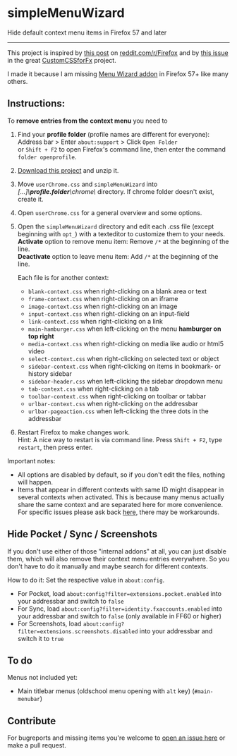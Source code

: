 # simpleMenuWizard

Hide default context menu items in Firefox 57 and later

---

This project is inspired by [this post](https://www.reddit.com/r/firefox/comments/7dvtw0/guide_how_to_edit_your_context_menu/) on [reddit.com/r/Firefox](https://www.reddit.com/r/firefox/) and by [this issue](https://github.com/Aris-t2/CustomCSSforFx/issues/76) in the great [CustomCSSforFx](https://github.com/Aris-t2/CustomCSSforFx) project.

I made it because I am missing [Menu Wizard addon](https://addons.mozilla.org/de/firefox/addon/s3menu-wizard/) in Firefox 57+ like many others.

## Instructions:

To **remove entries from the context menu** you need to

1. Find your **profile folder** (profile names are different for everyone):  
   Address bar > Enter `about:support` > Click `Open Folder`  
   or `Shift + F2` to open Firefox's command line, then enter the command `folder openprofile`.  

2. [Download this project](https://github.com/stonecrusher/simpleMenuWizard/archive/master.zip) and unzip it.

3. Move `userChrome.css` and `simpleMenuWizard` into *[...]\\**profile.folder**\chrome\\* directory. If chrome folder doesn't exist, create it.

4. Open `userChrome.css` for a general overview and some options.

5. Open the `simpleMenuWizard` directory and edit each .css file (except beginning with `opt_`) with a texteditor to customize them to your needs.  
  **Activate** option to remove menu item: Remove `/*` at the beginning of the line.  
  **Deactivate** option to leave menu item: Add `/*` at the beginning of the line.  

    Each file is for another context:

    * `blank-context.css`	when right-clicking on a blank area or text
    * `frame-context.css` when right-clicking on an iframe  
    * `image-context.css` when right-clicking on an image  
    * `input-context.css` when right-clicking on an input-field  
    * `link-context.css` when right-clicking on a link  
    * `main-hamburger.css` when left-clicking on the menu **hamburger on top right**  
    * `media-context.css` when right-clicking on media like audio or html5 video  
    * `select-context.css` when right-clicking on selected text or object  
    * `sidebar-context.css` when right-clicking on items in bookmark- or history sidebar
    * `sidebar-header.css` when left-clicking the sidebar dropdown menu
    * `tab-context.css` when right-clicking on a tab  
    * `toolbar-context.css` when right-clicking on toolbar or tabbar
    * `urlbar-context.css` when right-clicking on the addressbar
    * `urlbar-pageaction.css` when left-clicking the three dots in the addressbar

6. Restart Firefox to make changes work.  
   Hint: A nice way to restart is via command line. Press `Shift + F2`, type `restart`, then press enter.  

Important notes:
 * All options are disabled by default, so if you don't edit the files, nothing will happen.
 * Items that appear in different contexts with same ID might disappear in several contexts when activated. This is because many menus actually share the same context and are separated here for more convenience. For specific issues please ask back [here](https://github.com/stonecrusher/simpleMenuWizard/issues), there may be workarounds.

## Hide Pocket / Sync / Screenshots
If you don't use either of those "internal addons" at all, you can just disable them, which will also remove their context menu entries everywhere. So you don't have to do it manually and maybe search for different contexts.

How to do it: Set the respective value in `about:config`.

- For Pocket, load `about:config?filter=extensions.pocket.enabled` into your addressbar and switch to `false`
- For Sync, load `about:config?filter=identity.fxaccounts.enabled` into your addressbar and switch to `false` (only available in FF60 or higher)
- For Screenshots, load `about:config?filter=extensions.screenshots.disabled` into your addressbar and switch it to `true`

## To do
Menus not included yet:
* Main titlebar menus (oldschool menu opening with `alt` key) (`#main-menubar`)

## Contribute
For bugreports and missing items you're welcome to [open an issue here](https://github.com/stonecrusher/simpleMenuWizard/issues) or make a pull request.
